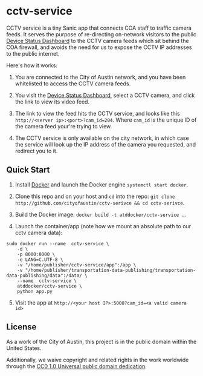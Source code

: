 #  cctv-service
CCTV service is a tiny Sanic app that connects COA staff to traffic camera feeds. It serves the purpose of re-directing on-network visitors to the public [Device Status Dashboard](http://transportaiton.austintexas.io/device-status) to the CCTV camera feeds which sit behind the COA firewall, and avoids the need for us to expose the CCTV IP addresses to the public internet.


Here's how it works:

1. You are connected to the City of Austin network, and you have been whitelisted to access the CCTV camera feeds.

2. You visit the [Device Status Dashboard](http://transportation.austintexas.io/device-status), select a CCTV camera, and click the link to view its video feed.

3. The link to view the feed hits the CCTV service, and looks like this `http://<server ip>:<port>?cam_id=204`. Where `cam_id` is the unique ID of the camera feed your're trying to view.

4. The CCTV service is only available on the city network, in which case the service will look up the IP address of the camera you requested, and redirect you to it.

##  Quick Start
1. Install [Docker](https://docs.docker.com/) and launch the Docker engine `systemctl start docker`.

2. Clone this repo and on your host and `cd` into the repo: `git clone http://github.com/cityofaustin/cctv-serivce && cd cctv-serivce`.

3. Build the Docker image: `docker build -t atddocker/cctv-service .`.

4. Launch the container/app (note how we mount an absolute path to our cctv camera data): 

```
sudo docker run --name  cctv-service \
    -d \
    -p 8000:8000 \
    -e LANG=C.UTF-8 \
    -v "/home/publisher/cctv-service/app":/app \
    -v "/home/publisher/transportation-data-publishing/transportation-data-publishing/data":/data/ \
    --name  cctv-service \
    atddocker/cctv-service \
    python app.py
```

5. Visit the app at `http://<your host IP>:5000?cam_id=<a valid camera id>`

## License

As a work of the City of Austin, this project is in the public domain within the United States.

Additionally, we waive copyright and related rights in the work worldwide through the [CC0 1.0 Universal public domain dedication](https://creativecommons.org/publicdomain/zero/1.0/).

